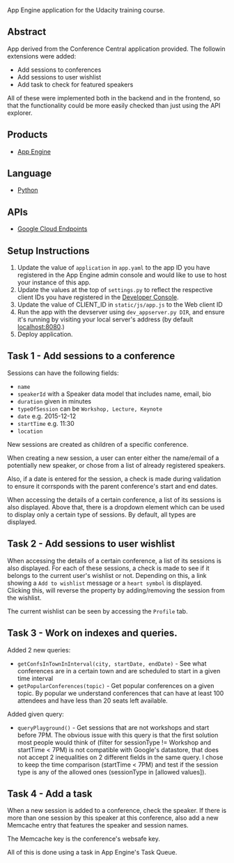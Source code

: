 App Engine application for the Udacity training course.

## Abstract
App derived from the Conference Central application provided.
The followin extensions were added:
- Add sessions to conferences
- Add sessions to user wishlist
- Add task to check for featured speakers

All of these were implemented both in the backend and in the frontend, 
so that the functionality could be more easily checked than just using
the API explorer.

## Products
- [App Engine][1]

## Language
- [Python][2]

## APIs
- [Google Cloud Endpoints][3]

## Setup Instructions
1. Update the value of `application` in `app.yaml` to the app ID you
   have registered in the App Engine admin console and would like to use to host
   your instance of this app.
1. Update the values at the top of `settings.py` to
   reflect the respective client IDs you have registered in the
   [Developer Console][4].
1. Update the value of CLIENT_ID in `static/js/app.js` to the Web client ID
1. Run the app with the devserver using `dev_appserver.py DIR`, and ensure it's 
	 running by visiting your local server's address (by default [localhost:8080][5].)
1. Deploy application.

## Task 1 - Add sessions to a conference
Sessions can have the following fields: 
- `name`
- `speakerId` with a Speaker data model that includes name, email, bio
- `duration` given in minutes
- `typeOfSession` can be `Workshop, Lecture, Keynote`
- `date` e.g. 2015-12-12
- `startTime` e.g. 11:30
- `location`

New sessions are created as children of a specific conference.

When creating a new session, a user can enter either the name/email of a 
potentially new speaker, or chose from a list of already registered speakers.

Also, if a date is entered for the session, a check is made during validation
to ensure it corrsponds with the parent conference's start and end dates.

When accessing the details of a certain conference, a list of its sessions is
also displayed. Above that, there is a dropdown element which can be used to
display only a certain type of sessions. By default, all types are displayed.

## Task 2 - Add sessions to user wishlist

When accessing the details of a certain conference, a list of its sessions is
also displayed. For each of these sessions, a check is made to see if it
belongs to the current user's wishlist or not. Depending on this, a link showing
a `Add to wishlist` message or a `heart symbol` is displayed. Clicking this, 
will reverse the property by adding/removing the session from the wishlist.

The current wishlist can be seen by accessing the `Profile` tab.

## Task 3 - Work on indexes and queries.

Added 2 new queries:
- `getConfsInTownInInterval(city, startDate, endDate)` - See what conferences 
are in a certain town and are scheduled to start in a given time interval
- `getPopularConferences(topic)` - Get popular conferences on a given topic. By 
popular we understand conferences that can have at least 100 attendees and
have less than 20 seats left available.

Added given query:
- `queryPlayground()` - Get sessions that are not workshops and start before 7PM.
The obvious issue with this query is that the first solution most people would 
think of (filter for sessionType != Workshop and  startTime < 7PM) is not
compatible with Google's datastore, that does not accept 2 inequalities on
2 different fields in the same query. I chose to keep the time comparison
(startTime < 7PM) and test if the session type is any of the allowed ones 
(sessionType in [allowed values]).

## Task 4 - Add a task

When a new session is added to a conference, check the speaker. If there is more 
than one session by this speaker at this conference, also add a new Memcache 
entry that features the speaker and session names. 

The Memcache key is the conference's websafe key.

All of this is done using a task in App Engine's Task Queue.


[1]: https://developers.google.com/appengine
[2]: http://python.org
[3]: https://developers.google.com/appengine/docs/python/endpoints/
[4]: https://console.developers.google.com/
[5]: https://localhost:8080/
[6]: https://developers.google.com/appengine/docs/python/endpoints/endpoints_tool

